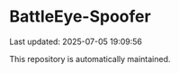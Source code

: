 # BattleEye-Spoofer

Last updated: 2025-07-05 19:09:56

This repository is automatically maintained.

